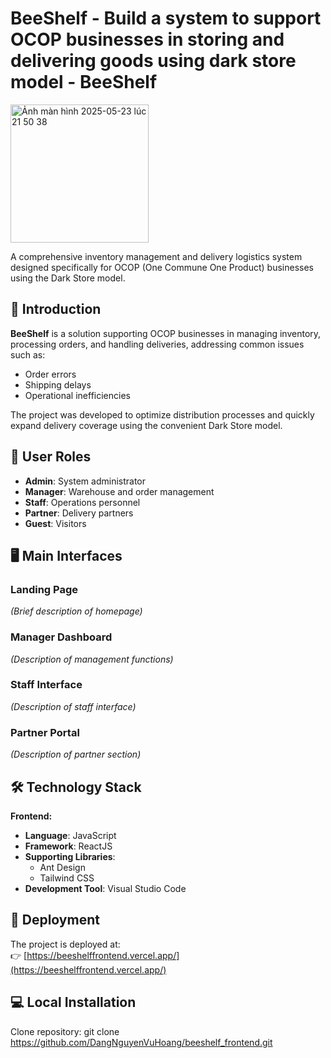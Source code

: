 # BeeShelf - Build a system to support OCOP businesses in storing and delivering goods using dark store model - BeeShelf

<img width="221" alt="Ảnh màn hình 2025-05-23 lúc 21 50 38" src="https://github.com/user-attachments/assets/bbdf096c-57ac-4794-be55-46d7073410b8" />

A comprehensive inventory management and delivery logistics system designed specifically for OCOP (One Commune One Product) businesses using the Dark Store model.

## 📌 Introduction

**BeeShelf** is a solution supporting OCOP businesses in managing inventory, processing orders, and handling deliveries, addressing common issues such as:
- Order errors
- Shipping delays
- Operational inefficiencies

The project was developed to optimize distribution processes and quickly expand delivery coverage using the convenient Dark Store model.

## 👥 User Roles
- **Admin**: System administrator
- **Manager**: Warehouse and order management
- **Staff**: Operations personnel
- **Partner**: Delivery partners
- **Guest**: Visitors

## 🖥 Main Interfaces
### Landing Page
*(Brief description of homepage)*

### Manager Dashboard
*(Description of management functions)*

### Staff Interface
*(Description of staff interface)*

### Partner Portal
*(Description of partner section)*

## 🛠 Technology Stack
**Frontend:**
- **Language**: JavaScript
- **Framework**: ReactJS
- **Supporting Libraries**:
  - Ant Design
  - Tailwind CSS
- **Development Tool**: Visual Studio Code

## 🚀 Deployment
The project is deployed at:  
👉 [https://beeshelffrontend.vercel.app/](https://beeshelffrontend.vercel.app/)

## 💻 Local Installation
Clone repository:
git clone https://github.com/DangNguyenVuHoang/beeshelf_frontend.git
